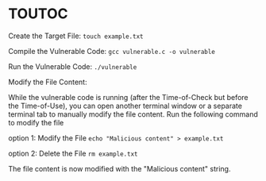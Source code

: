 # TOUTOC

Create the Target File:
``
  touch example.txt
``

Compile the Vulnerable Code:
``
  gcc vulnerable.c -o vulnerable
``


Run the Vulnerable Code:
``
  ./vulnerable
``

Modify the File Content:

While the vulnerable code is running (after the Time-of-Check but before the Time-of-Use), you can open another terminal window or a separate terminal tab to manually modify the file content. Run the following command to modify the file

option 1: Modify the File
``
  echo "Malicious content" > example.txt
``

option 2: Delete the File
``
  rm example.txt
``

The file content is now modified with the "Malicious content" string.
